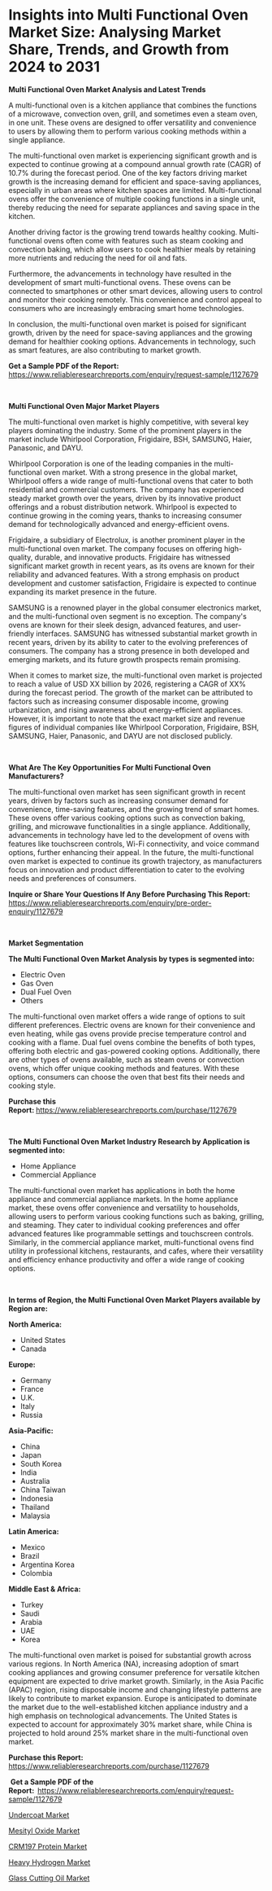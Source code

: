 <p><h1>Insights into Multi Functional Oven Market Size: Analysing Market Share, Trends, and Growth from 2024 to 2031</h1></p><p><strong>Multi Functional Oven Market Analysis and Latest Trends</strong></p>
<p><p>A multi-functional oven is a kitchen appliance that combines the functions of a microwave, convection oven, grill, and sometimes even a steam oven, in one unit. These ovens are designed to offer versatility and convenience to users by allowing them to perform various cooking methods within a single appliance.</p><p>The multi-functional oven market is experiencing significant growth and is expected to continue growing at a compound annual growth rate (CAGR) of 10.7% during the forecast period. One of the key factors driving market growth is the increasing demand for efficient and space-saving appliances, especially in urban areas where kitchen spaces are limited. Multi-functional ovens offer the convenience of multiple cooking functions in a single unit, thereby reducing the need for separate appliances and saving space in the kitchen.</p><p>Another driving factor is the growing trend towards healthy cooking. Multi-functional ovens often come with features such as steam cooking and convection baking, which allow users to cook healthier meals by retaining more nutrients and reducing the need for oil and fats.</p><p>Furthermore, the advancements in technology have resulted in the development of smart multi-functional ovens. These ovens can be connected to smartphones or other smart devices, allowing users to control and monitor their cooking remotely. This convenience and control appeal to consumers who are increasingly embracing smart home technologies.</p><p>In conclusion, the multi-functional oven market is poised for significant growth, driven by the need for space-saving appliances and the growing demand for healthier cooking options. Advancements in technology, such as smart features, are also contributing to market growth.</p></p>
<p><strong>Get a Sample PDF of the Report:&nbsp;</strong> <a href="https://www.reliableresearchreports.com/enquiry/request-sample/1127679">https://www.reliableresearchreports.com/enquiry/request-sample/1127679</a></p>
<p>&nbsp;</p>
<p><strong>Multi Functional Oven Major Market Players</strong></p>
<p><p>The multi-functional oven market is highly competitive, with several key players dominating the industry. Some of the prominent players in the market include Whirlpool Corporation, Frigidaire, BSH, SAMSUNG, Haier, Panasonic, and DAYU.</p><p>Whirlpool Corporation is one of the leading companies in the multi-functional oven market. With a strong presence in the global market, Whirlpool offers a wide range of multi-functional ovens that cater to both residential and commercial customers. The company has experienced steady market growth over the years, driven by its innovative product offerings and a robust distribution network. Whirlpool is expected to continue growing in the coming years, thanks to increasing consumer demand for technologically advanced and energy-efficient ovens.</p><p>Frigidaire, a subsidiary of Electrolux, is another prominent player in the multi-functional oven market. The company focuses on offering high-quality, durable, and innovative products. Frigidaire has witnessed significant market growth in recent years, as its ovens are known for their reliability and advanced features. With a strong emphasis on product development and customer satisfaction, Frigidaire is expected to continue expanding its market presence in the future.</p><p>SAMSUNG is a renowned player in the global consumer electronics market, and the multi-functional oven segment is no exception. The company's ovens are known for their sleek design, advanced features, and user-friendly interfaces. SAMSUNG has witnessed substantial market growth in recent years, driven by its ability to cater to the evolving preferences of consumers. The company has a strong presence in both developed and emerging markets, and its future growth prospects remain promising.</p><p>When it comes to market size, the multi-functional oven market is projected to reach a value of USD XX billion by 2026, registering a CAGR of XX% during the forecast period. The growth of the market can be attributed to factors such as increasing consumer disposable income, growing urbanization, and rising awareness about energy-efficient appliances. However, it is important to note that the exact market size and revenue figures of individual companies like Whirlpool Corporation, Frigidaire, BSH, SAMSUNG, Haier, Panasonic, and DAYU are not disclosed publicly.</p></p>
<p>&nbsp;</p>
<p><strong>What Are The Key Opportunities For Multi Functional Oven Manufacturers?</strong></p>
<p><p>The multi-functional oven market has seen significant growth in recent years, driven by factors such as increasing consumer demand for convenience, time-saving features, and the growing trend of smart homes. These ovens offer various cooking options such as convection baking, grilling, and microwave functionalities in a single appliance. Additionally, advancements in technology have led to the development of ovens with features like touchscreen controls, Wi-Fi connectivity, and voice command options, further enhancing their appeal. In the future, the multi-functional oven market is expected to continue its growth trajectory, as manufacturers focus on innovation and product differentiation to cater to the evolving needs and preferences of consumers.</p></p>
<p><strong>Inquire or Share Your Questions If Any Before Purchasing This Report:</strong> <a href="https://www.reliableresearchreports.com/enquiry/pre-order-enquiry/1127679">https://www.reliableresearchreports.com/enquiry/pre-order-enquiry/1127679</a></p>
<p>&nbsp;</p>
<p><strong>Market Segmentation</strong></p>
<p><strong>The Multi Functional Oven Market Analysis by types is segmented into:</strong></p>
<p><ul><li>Electric Oven</li><li>Gas Oven</li><li>Dual Fuel Oven</li><li>Others</li></ul></p>
<p><p>The multi-functional oven market offers a wide range of options to suit different preferences. Electric ovens are known for their convenience and even heating, while gas ovens provide precise temperature control and cooking with a flame. Dual fuel ovens combine the benefits of both types, offering both electric and gas-powered cooking options. Additionally, there are other types of ovens available, such as steam ovens or convection ovens, which offer unique cooking methods and features. With these options, consumers can choose the oven that best fits their needs and cooking style.</p></p>
<p><strong>Purchase this Report:&nbsp;</strong><a href="https://www.reliableresearchreports.com/purchase/1127679">https://www.reliableresearchreports.com/purchase/1127679</a></p>
<p>&nbsp;</p>
<p><strong>The Multi Functional Oven Market Industry Research by Application is segmented into:</strong></p>
<p><ul><li>Home Appliance</li><li>Commercial Appliance</li></ul></p>
<p><p>The multi-functional oven market has applications in both the home appliance and commercial appliance markets. In the home appliance market, these ovens offer convenience and versatility to households, allowing users to perform various cooking functions such as baking, grilling, and steaming. They cater to individual cooking preferences and offer advanced features like programmable settings and touchscreen controls. Similarly, in the commercial appliance market, multi-functional ovens find utility in professional kitchens, restaurants, and cafes, where their versatility and efficiency enhance productivity and offer a wide range of cooking options.</p></p>
<p>&nbsp;</p>
<p><strong>In terms of Region, the Multi Functional Oven Market Players available by Region are:</strong></p>
<p>
    <p> <strong> North America: </strong>
        <ul>
            <li>United States</li>
            <li>Canada</li>
        </ul>
        </p> 
    <p> <strong> Europe: </strong>
        <ul>
            <li>Germany</li>
            <li>France</li>
            <li>U.K.</li>
            <li>Italy</li>
            <li>Russia</li>
        </ul>
        </p> 
    <p> <strong> Asia-Pacific: </strong>
        <ul>
            <li>China</li>
            <li>Japan</li>
            <li>South Korea</li>
            <li>India</li>
            <li>Australia</li>
            <li>China Taiwan</li>
            <li>Indonesia</li>
            <li>Thailand</li>
            <li>Malaysia</li>
        </ul>
        </p> 
    <p> <strong> Latin America: </strong>
        <ul>
            <li>Mexico</li>
            <li>Brazil</li>
            <li>Argentina Korea</li>
            <li>Colombia</li>
        </ul>
        </p> 
    <p> <strong> Middle East & Africa: </strong>
        <ul>
            <li>Turkey</li>
            <li>Saudi</li>
            <li>Arabia</li>
            <li>UAE</li>
            <li>Korea</li>
        </ul>
    </p>
    </p>
<p><p>The multi-functional oven market is poised for substantial growth across various regions. In North America (NA), increasing adoption of smart cooking appliances and growing consumer preference for versatile kitchen equipment are expected to drive market growth. Similarly, in the Asia Pacific (APAC) region, rising disposable income and changing lifestyle patterns are likely to contribute to market expansion. Europe is anticipated to dominate the market due to the well-established kitchen appliance industry and a high emphasis on technological advancements. The United States is expected to account for approximately 30% market share, while China is projected to hold around 25% market share in the multi-functional oven market.</p></p>
<p><strong>Purchase this Report: </strong><a href="https://www.reliableresearchreports.com/purchase/1127679">https://www.reliableresearchreports.com/purchase/1127679</a></p>
<p>&nbsp;<strong>Get a Sample PDF of the Report:&nbsp;&nbsp;</strong><a href="https://www.reliableresearchreports.com/enquiry/request-sample/1127679">https://www.reliableresearchreports.com/enquiry/request-sample/1127679</a></p>
<p><strong></strong></p>
<p><p><a href="https://medium.com/@lawrenceburns7577/undercoat-market-competitive-analysis-market-trends-and-forecast-to-2031-75648689ded7">Undercoat Market</a></p><p><a href="https://medium.com/@lawrenceburns7577/mesityl-oxide-market-comprehensive-assessment-by-type-application-and-geography-53860c9c6ed1">Mesityl Oxide Market</a></p><p><a href="https://medium.com/@lawrenceburns7577/crm197-protein-market-the-key-to-successful-business-strategy-forecast-till-2031-def02429c8ee">CRM197 Protein Market</a></p><p><a href="https://medium.com/@lawrenceburns7577/heavy-hydrogen-market-size-cagr-trends-2024-2030-48341e89b197">Heavy Hydrogen Market</a></p><p><a href="https://medium.com/@lawrenceburns7577/glass-cutting-oil-market-competitive-analysis-market-trends-and-forecast-to-2031-ad804ce8d928">Glass Cutting Oil Market</a></p></p>